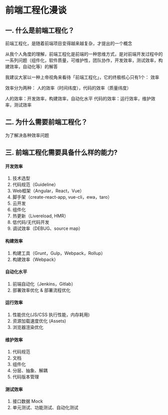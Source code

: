 前端工程化漫谈
============

## 一. 什么是前端工程化？

前端工程化，是随着前端项目变得越来越复杂，才提出的一个概念

从我个人角度的理解，前端工程化是前端的一种思维方式，是对前端开发过程中的一系列问题（组件化，软件质量，可维护性，团队协作，开发效率，测试效率，构建效率，自动化等）的解答

我建议大家以一种上帝视角来看待「前端工程化」，它的终极核心只有1个： 效率

效率分为两种： 人的效率（时间纬度），代码的效率（质量纬度）

人的效率：开发效率，构建效率，自动化水平
代码的效率：运行效率，维护效率，测试效率

## 二. 为什么需要前端工程化？

为了解决各种效率问题

## 三. 前端工程化需要具备什么样的能力?

#### 开发效率

1. 技术选型
2. 代码规范（Guideline）
3. Web框架（Angular，React，Vue）
4. 脚手架（create-react-app, vue-cli，ewa，taro）
5. 云开发
6. 组件化
7. 热更新（Livereload, HMR）
8. 低代码/无代码开发
9. 调试效率（DEBUG、source map）

#### 构建效率

1. 构建工具（Grunt，Gulp，Webpack，Rollup）
2. 构建效率（Webpack）

#### 自动化水平

1. 前端自动化（Jenkins，Gitlab）
2. 部署效率优化 & 部署流程优化

#### 运行效率

1. 性能优化(JS/CSS 执行性能，内存耗用)
2. 资源加载速度优化 (Assets)
3. 浏览器渲染优化

#### 维护效率

1. 代码规范
2. 文档
3. 组件化
4. 分层、抽象、解耦
5. 代码版本管理

#### 测试效率

1. 接口数据 Mock
2. 单元测试、功能测试、自动化测试

